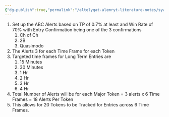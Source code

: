 ```yaml
---
{"dg-publish":true,"permalink":"/altelyqat-alemryt-literature-notes/sywtyna-allh-mn-fdlh/abc-screener/"}
---
```


1) Set up the ABC Alerts based on TP of 0.7% at least and Win Rate of 70% with Entry Confirmation being one of the 3 confirmations
	1) Ch of Ch
	2) 2B
	3) Quasimodo
2) The Alerts 3 for each Time Frame for each Token
3) Targeted time frames for Long Term Entries are
	1) 15 Minutes
	2) 30 Minutes
	3) 1 Hr
	4) 2 Hr
	5) 3 Hr
	6) 4 Hr
4) Total Number of Alerts will be for each Major Token = 3 alerts x 6 Time Frames = 18 Alerts Per Token
5) This allows for 20 Tokens to be Tracked for Entries across 6 Time Frames.
